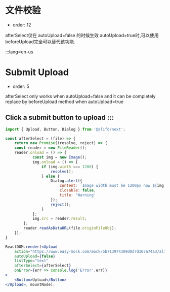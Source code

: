 # 文件校验

- order: 12


afterSelect仅在 autoUpload=false 的时候生效
autoUpload=true时,可以使用beforeUpload完全可以替代该功能.

:::lang=en-us
# Submit Upload

- order: 5

afterSelect only works when autoUpload=false and it can be completely replace by beforeUpload method when autoUpload=true

Click a submit button to upload
:::
---

````jsx
import { Upload, Button, Dialog } from '@alifd/next';

const afterSelect = (file) => {
    return new Promise((resolve, reject) => {
    const reader = new FileReader();
    reader.onload = () => {
            const img = new Image();
            img.onload = () => {
                if (img.width === 1200) {
                    resolve();
                } else {
                    Dialog.alert({
                        content: `Image width must be 1200px now ${img.width}px！`,
                        closable: false,
                        title: 'Warning'
                    });
                    reject();
                }
            };
            img.src = reader.result;
        };
        reader.readAsDataURL(file.originFileObj);
    });
}

ReactDOM.render(<Upload
    action="https://www.easy-mock.com/mock/5b713974309d0d7d107a74a3/alifd/upload"
    autoUpload={false}
    listType="text"
    afterSelect={afterSelect}
    onError={err => console.log('Error',err)}
>
    <Button>Upload</Button>
</Upload>, mountNode);
````
